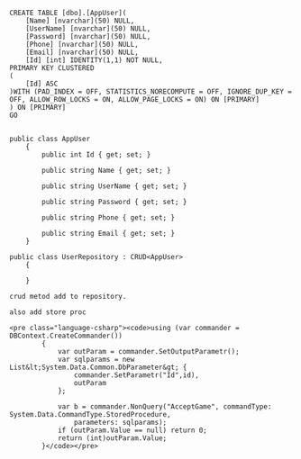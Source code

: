 <pre class="language-csharp"><code>CREATE TABLE [dbo].[AppUser](
	[Name] [nvarchar](50) NULL,
	[UserName] [nvarchar](50) NULL,
	[Password] [nvarchar](50) NULL,
	[Phone] [nvarchar](50) NULL,
	[Email] [nvarchar](50) NULL,
	[Id] [int] IDENTITY(1,1) NOT NULL,
PRIMARY KEY CLUSTERED 
(
	[Id] ASC
)WITH (PAD_INDEX = OFF, STATISTICS_NORECOMPUTE = OFF, IGNORE_DUP_KEY = OFF, ALLOW_ROW_LOCKS = ON, ALLOW_PAGE_LOCKS = ON) ON [PRIMARY]
) ON [PRIMARY]
GO


public class AppUser
    {	
        public int Id { get; set; }

        public string Name { get; set; }

        public string UserName { get; set; }

        public string Password { get; set; }

        public string Phone { get; set; }

        public string Email { get; set; }
    }</code></pre>


<pre class="language-csharp"><code>public class UserRepository : CRUD&lt;AppUser&gt;
    {
       
    }</code></pre>
    
    crud metod add to repository. 
    
    also add store proc
    
    <pre class="language-csharp"><code>using (var commander = DBContext.CreateCommander())
            {
                var outParam = commander.SetOutputParametr();
                var sqlparams = new List&lt;System.Data.Common.DbParameter&gt; {
                    commander.SetParametr("Id",id),
                    outParam
                };

                var b = commander.NonQuery("AcceptGame", commandType: System.Data.CommandType.StoredProcedure,
                    parameters: sqlparams);
                if (outParam.Value == null) return 0;
                return (int)outParam.Value;
            }</code></pre>
	    
	    
    
